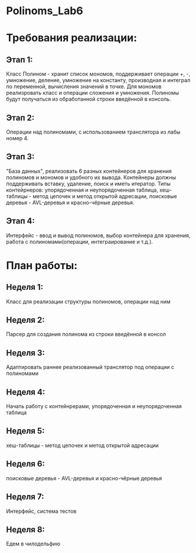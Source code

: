 # Polinoms_Lab6
# Требования реализации: #
## Этап 1:   
Класс Полином - хранит список мономов, поддерживает операции +, -, умножение, деление, умножение на константу, производная и интеграл по переменной, вычисления значений в точке.
Для мономов реализровать класс и операции сложения и умножения. Полиномы будут получаться из обработанной строки введённой в консоль.
## Этап 2:   
Операции над полиномами, с использованием транслятора из лабы номер 4. 
## Этап 3:   
"База данных", реализовать 6 разных контейнеров для хранения полиномов и мономов и удобного их вывода. Контейнеры должны поддерживать вставку, удаление, поиск и иметь итератор. Типы контейрнеров: упорядоченная и неупорядоченная таблица, хеш-таблицы - метод цепочек и  метод открытой адресации, поисковые деревья - AVL-деревья и красно-чёрные деревья. 
## Этап 4:   
Интерфейс - ввод и вывод полиномов, выбор контейнера для хранения, работа с полиномами(операции, интеграирование и т.д.). 
 # План работы: #  
 ## Неделя 1:  
 Класс для реализации структуры полиномов, операции над ним
 ## Неделя 2:   
 Парсер для создания полинома из строки введённой в консол
 ## Неделя 3:   
 Адаптировать раннее реализованный транслятор под операции с полиномами
 ## Неделя 4:   
 Начать работу с контейнрерами, упорядоченная и неупорядоченная таблица
 ## Неделя 5:   
 хеш-таблицы - метод цепочек и  метод открытой адресации
 ## Неделя 6:  
 поисковые деревья - AVL-деревья и красно-чёрные деревья
 ## Неделя 7:   
 Интерфейс, система тестов 
 ## Неделя 8:   
 Едем в чилодельфию
